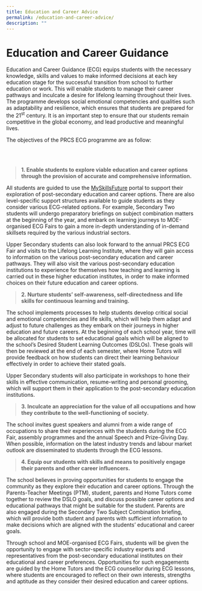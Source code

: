 ```yaml
---
title: Education and Career Advice
permalink: /education-and-career-advice/
description: ""
---
```

<h1>Education and Career Guidance</h1>
<div>
<p>Education and Career Guidance (ECG) equips students with the necessary knowledge, skills and values to make informed decisions at each key education stage for the successful transition from school to further education or work. This will enable students to manage their career pathways and inculcate a desire for lifelong learning throughout their lives. The programme develops social emotional competencies and qualities such as adaptability and resilience, which ensures that students are prepared for the 21<sup>st</sup> century. It is an important step to ensure that our students remain competitive in the global economy, and lead productive and meaningful lives.</p>
<p>The objectives of the PRCS ECG programme are as follow:</p>
<br /><br />
<blockquote>
<p><strong>1. </strong><strong>Enable students to explore viable education and career options through the provision of accurate and comprehensive information.</strong></p>
</blockquote>
<p>All students are guided to use the <a href="https://www.myskillsfuture.gov.sg/content/student/en/secondary.html" target="_blank" rel="noopener">MySkillsFuture</a> portal to support their exploration of post-secondary education and career options. There are also level-specific support structures available to guide students as they consider various ECG-related options. For example, Secondary Two students will undergo preparatory briefings on subject combination matters at the beginning of the year, and embark on learning journeys to MOE-organised ECG Fairs to gain a more in-depth understanding of in-demand skillsets required by the various industrial sectors.</p>
<p>Upper Secondary students can also look forward to the annual PRCS ECG Fair and visits to the Lifelong Learning Institute, where they will gain access to information on the various post-secondary education and career pathways. They will also visit the various post-secondary education institutions to experience for themselves how teaching and learning is carried out in these higher education institutes, in order to make informed choices on their future education and career options.</p>
<blockquote>
<p><strong>2. Nurture students&rsquo; self-awareness, self-directedness and life skills for continuous learning and training.</strong></p>
</blockquote>
<p>The school implements processes to help students develop critical social and emotional competencies and life skills, which will help them adapt and adjust to future challenges as they embark on their journeys in higher education and future careers. At the beginning of each school year, time will be allocated for students to set educational goals which will be aligned to the school&rsquo;s Desired Student Learning Outcomes (DSLOs). These goals will then be reviewed at the end of each semester, where Home Tutors will provide feedback on how students can direct their learning behaviour effectively in order to achieve their stated goals.</p>
<p>Upper Secondary students will also participate in workshops to hone their skills in effective communication, resume-writing and personal grooming, which will support them in their application to the post-secondary education institutions. </p>
<blockquote>
<p><strong>3. Inculcate an appreciation for the value of all occupations and how they contribute to the well-functioning of society.</strong></p>
</blockquote>
<p>The school invites guest speakers and alumni from a wide range of occupations to share their experiences with the students during the ECG Fair, assembly programmes and the annual Speech and Prize-Giving Day. When possible, information on the latest industry trends and labour market outlook are disseminated to students through the ECG lessons. </p>
<blockquote>
<p><strong>4. Equip our students with skills and means to positively engage their parents and other career influencers.</strong></p>
</blockquote>
<p>The school believes in proving opportunities for students to engage the community as they explore their education and career options. Through the Parents-Teacher Meetings (PTM), student, parents and Home Tutors come together to review the DSLO goals, and discuss possible career options and educational pathways that might be suitable for the student. Parents are also engaged during the Secondary Two Subject Combination briefing, which will provide both student and parents with sufficient information to make decisions which are aligned with the students&rsquo; educational and career goals.</p>
<div>Through school and MOE-organised ECG Fairs, students will be given the opportunity to engage with sector-specific industry experts and representatives from the post-secondary educational institutes on their educational and career preferences. Opportunities for such engagements are guided by the Home Tutors and the ECG counsellor during ECG lessons, where students are encouraged to reflect on their own interests, strengths and aptitude as they consider their desired education and career options.</div>
</div>